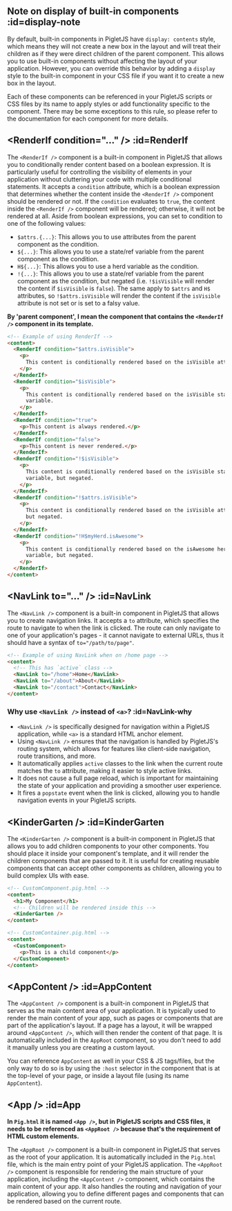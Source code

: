 ## Note on display of built-in components :id=display-note

By default, built-in components in PigletJS have `display: contents` style, which means they will not create a new box in the layout and will treat their children as if they were direct children of the parent component.
This allows you to use built-in components without affecting the layout of your application.
However, you can override this behavior by adding a `display` style to the built-in component in your CSS file if you want it to create a new box in the layout.

Each of these components can be referenced in your PigletJS scripts or CSS files by its name to apply styles or add functionality specific to the component.
There may be some exceptions to this rule, so please refer to the documentation for each component for more details.

## \<RenderIf condition="..." /> :id=RenderIf

The `<RenderIf />` component is a built-in component in PigletJS that allows you to conditionally render content based on a boolean expression.
It is particularly useful for controlling the visibility of elements in your application without cluttering your code with multiple conditional statements.
It accepts a `condition` attribute, which is a boolean expression that determines whether the content inside the `<RenderIf />` component should be rendered or not.
If the `condition` evaluates to `true`, the content inside the `<RenderIf />` component will be rendered; otherwise, it will not be rendered at all.
Aside from boolean expressions, you can set to condition to one of the following values:

- `$attrs.{...}`: This allows you to use attributes from the parent component as the condition.
- `${...}`: This allows you to use a state/ref variable from the parent component as the condition.
- `H${...}`: This allows you to use a herd variable as the condition.
- `!{...}`: This allows you to use a state/ref variable from the parent component as the condition, but negated (i.e. `!$isVisible` will render the content if `$isVisible` is `false`).
  The same apply to `$attrs` and `H$` attributes, so `!$attrs.isVisible` will render the content if the `isVisible` attribute is not set or is set to a falsy value.

**By 'parent component', I mean the component that contains the `<RenderIf />` component in its template.**

```html
<!-- Example of using RenderIf -->
<content>
  <RenderIf condition="$attrs.isVisible">
    <p>
      This content is conditionally rendered based on the isVisible attribute.
    </p>
  </RenderIf>
  <RenderIf condition="$isVisible">
    <p>
      This content is conditionally rendered based on the isVisible state
      variable.
    </p>
  </RenderIf>
  <RenderIf condition="true">
    <p>This content is always rendered.</p>
  </RenderIf>
  <RenderIf condition="false">
    <p>This content is never rendered.</p>
  </RenderIf>
  <RenderIf condition="!$isVisible">
    <p>
      This content is conditionally rendered based on the isVisible state
      variable, but negated.
    </p>
  </RenderIf>
  <RenderIf condition="!$attrs.isVisible">
    <p>
      This content is conditionally rendered based on the isVisible attribute,
      but negated.
    </p>
  </RenderIf>
  <RenderIf condition="!H$myHerd.isAwesome">
    <p>
      This content is conditionally rendered based on the isAwesome herd
      variable, but negated.
    </p>
  </RenderIf>
</content>
```

## \<NavLink to="..." /> :id=NavLink

The `<NavLink />` component is a built-in component in PigletJS that allows you to create navigation links.
It accepts a `to` attribute, which specifies the route to navigate to when the link is clicked.
The route can only navigate to one of your application's pages - it cannot navigate to external URLs, thus it should have a syntax of `to="/path/to/page"`.

```html
<!-- Example of using NavLink when on /home page -->
<content>
  <!-- This has `active` class -->
  <NavLink to="/home">Home</NavLink>
  <NavLink to="/about">About</NavLink>
  <NavLink to="/contact">Contact</NavLink>
</content>
```

### Why use `<NavLink />` instead of `<a>`? :id=NavLink-why

- `<NavLink />` is specifically designed for navigation within a PigletJS application, while `<a>` is a standard HTML anchor element.
- Using `<NavLink />` ensures that the navigation is handled by PigletJS's routing system, which allows for features like client-side navigation, route transitions, and more.
- It automatically applies `active` classes to the link when the current route matches the `to` attribute, making it easier to style active links.
- It does not cause a full page reload, which is important for maintaining the state of your application and providing a smoother user experience.
- It fires a `popstate` event when the link is clicked, allowing you to handle navigation events in your PigletJS scripts.

## \<KinderGarten /> :id=KinderGarten

The `<KinderGarten />` component is a built-in component in PigletJS that allows you to add children components to your other components.
You should place it inside your component's template, and it will render the children components that are passed to it.
It is useful for creating reusable components that can accept other components as children, allowing you to build complex UIs with ease.

```html
<!-- CustomComponent.pig.html -->
<content>
  <h1>My Component</h1>
  <!-- Children will be rendered inside this -->
  <KinderGarten />
</content>
```

```html
<!-- CustomContainer.pig.html -->
<content>
  <CustomComponent>
    <p>This is a child component</p>
  </CustomComponent>
</content>
```

## \<AppContent /> :id=AppContent

The `<AppContent />` component is a built-in component in PigletJS that serves as the main content area of your application.
It is typically used to render the main content of your app, such as pages or components that are part of the application's layout.
If a page has a layout, it will be wrapped around `<AppContent />`, which will then render the content of that page.
It is automatically included in the `AppRoot` component, so you don't need to add it manually unless you are creating a custom layout.

You can reference `AppContent` as well in your CSS & JS tags/files, but the only way to do so is by using the `:host` selector in the component that is at the top-level of your page,
or inside a layout file (using its name `AppContent`).

## \<App /> :id=App

**In `Pig.html` it is named `<App />`, but in PigletJS scripts and CSS files,
it needs to be referenced as `<AppRoot />` because that's the requirement of HTML custom elements.**

The `<AppRoot />` component is a built-in component in PigletJS that serves as the root of your application.
It is automatically included in the `Pig.html` file, which is the main entry point of your PigletJS application.
The `<AppRoot />` component is responsible for rendering the main structure of your application, including the `<AppContent />` component, which contains the main content of your app.
It also handles the routing and navigation of your application, allowing you to define different pages and components that can be rendered based on the current route.
